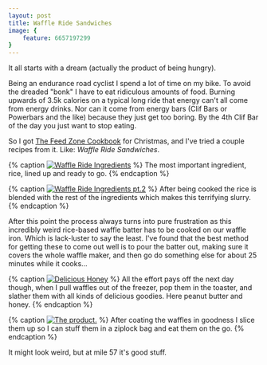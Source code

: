 ```yaml
---
layout: post
title: Waffle Ride Sandwiches
image: {
	feature: 6657197299
}
---
```

It all starts with a dream (actually the product of being hungry).

Being an endurance road cyclist I spend a lot of time on my bike. To avoid the dreaded "bonk" I have to eat ridiculous amounts of food. Burning upwards of 3.5k calories on a typical long ride that energy can't all come from energy drinks. Nor can it come from energy bars (Clif Bars or Powerbars and the like) because they just get too boring. By the 4th Clif Bar of the day you just want to stop eating.

So I got [The Feed Zone Cookbook](http://velopress.competitor.com/nutrition.php?id=321) for Christmas, and I've tried a couple recipes from it. Like: _Waffle Ride Sandwiches_.

{% caption <a href="http://www.flickr.com/photos/jreedmoore/6657197299/" title="Waffle Ride Ingredients by jreedmoore, on Flickr"><img src="http://farm8.staticflickr.com/7002/6657197299_3e5ce8da02_b.jpg"  alt="Waffle Ride Ingredients"></a> %}
	The most important ingredient, rice, lined up and ready to go.
{% endcaption %}

{% caption <a href="http://www.flickr.com/photos/jreedmoore/6657198451/" title="Waffle Ride Ingredients pt.2 by jreedmoore, on Flickr"><img src="http://farm8.staticflickr.com/7021/6657198451_bcc1378be9_b.jpg"  alt="Waffle Ride Ingredients pt.2"></a> %}
	After being cooked the rice is blended with the rest of the ingredients which makes this terrifying slurry.
{% endcaption %}

After this point the process always turns into pure frustration as this incredibly weird rice-based waffle batter has to be cooked on our waffle iron. Which is lack-luster to say the least. I've found that the best method for getting these to come out well is to pour the batter out, making sure it covers the whole waffle maker, and then go do something else for about 25 minutes while it cooks...

{% caption <a href="http://www.flickr.com/photos/jreedmoore/6657199921/" title="Delicious Honey by jreedmoore, on Flickr"><img src="http://farm8.staticflickr.com/7168/6657199921_4ce341832f_b.jpg" alt="Delicious Honey"></a> %}
	All the effort pays off the next day though, when I pull waffles out of the freezer, pop them in the toaster, and slather them with all kinds of delicious goodies. Here peanut butter and honey.
{% endcaption %}

{% caption <a href="http://www.flickr.com/photos/jreedmoore/6657201333/" title="The product. by jreedmoore, on Flickr"><img src="http://farm8.staticflickr.com/7028/6657201333_623991938d_b.jpg" alt="The product."></a> %}
	After coating the waffles in goodness I slice them up so I can stuff them in a ziplock bag and eat them on the go.
{% endcaption %}

It might look weird, but at mile 57 it's good stuff.